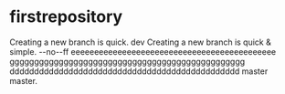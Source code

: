 # firstrepository
Creating a new branch is quick.
dev
Creating a new branch is quick & simple.
--no--ff
eeeeeeeeeeeeeeeeeeeeeeeeeeeeeeeeeeeeeeeeeeee
gggggggggggggggggggggggggggggggggggggggggggggggg
ddddddddddddddddddddddddddddddddddddddddddddddd
master master.


